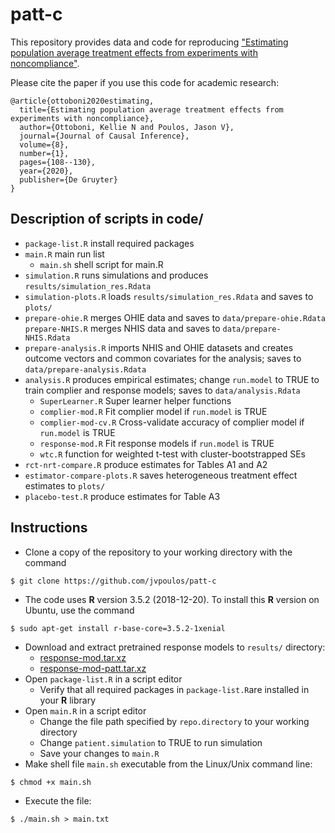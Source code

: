# patt-c

This repository provides data and code for reproducing ["Estimating population average treatment effects from experiments with noncompliance"](https://www.degruyter.com/document/doi/10.1515/jci-2018-0035/html).

Please cite the paper if you use this code for academic research:

```
@article{ottoboni2020estimating,
  title={Estimating population average treatment effects from experiments with noncompliance},
  author={Ottoboni, Kellie N and Poulos, Jason V},
  journal={Journal of Causal Inference},
  volume={8},
  number={1},
  pages={108--130},
  year={2020},
  publisher={De Gruyter}
}
```
Description of scripts in code/
------
* `package-list.R` install required packages 
* `main.R` main run list 
  * `main.sh` shell script for main.R
* `simulation.R` runs simulations and produces `results/simulation_res.Rdata`
* `simulation-plots.R` loads `results/simulation_res.Rdata` and saves to `plots/`
* `prepare-ohie.R` merges OHIE data and saves to `data/prepare-ohie.Rdata`
 `prepare-NHIS.R` merges NHIS data and saves to `data/prepare-NHIS.Rdata`
* `prepare-analysis.R` imports NHIS and OHIE datasets and creates outcome vectors and common covariates for the analysis; saves to `data/prepare-analysis.Rdata`
* `analysis.R` produces empirical estimates; change `run.model` to TRUE to train complier and response models; saves to `data/analysis.Rdata`
  * `SuperLearner.R` Super learner helper functions
  * `complier-mod.R` Fit complier model if `run.model` is TRUE
  * `complier-mod-cv.R` Cross-validate accuracy of complier model if `run.model` is TRUE
  * `response-mod.R` Fit response models if `run.model` is TRUE
  * `wtc.R` function for weighted t-test with cluster-bootstrapped SEs
 * `rct-nrt-compare.R` produce estimates for Tables A1 and A2
 * `estimator-compare-plots.R` saves heterogeneous treatment effect estimates to `plots/`    
 * `placebo-test.R` produce estimates for Table A3

Instructions
------
* Clone a copy of the repository to your working directory with the command
```
$ git clone https://github.com/jvpoulos/patt-c
```
* The code uses **R** version 3.5.2 (2018-12-20). To install this **R** version on Ubuntu, use the command 
```
$ sudo apt-get install r-base-core=3.5.2-1xenial
```
* Download and extract pretrained response models to `results/` directory:
  * [response-mod.tar.xz](https://www.dropbox.com/s/d53jcpj9vbo0tex/response-mod.tar.xz?dl=1)
  * [response-mod-patt.tar.xz](https://www.dropbox.com/s/srgvn4oa2ugmf8p/response-mod-patt.tar.xz?dl=1)
* Open `package-list.R` in a script editor
  * Verify that all required packages in `package-list.R`are installed in your **R** library
* Open `main.R` in a script editor
  * Change the file path specified by `repo.directory` to your working directory
  * Change `patient.simulation` to TRUE to run simulation
  * Save your changes to `main.R`
* Make shell file `main.sh` executable from the Linux/Unix command line:
```
$ chmod +x main.sh
```
* Execute the file:
```
$ ./main.sh > main.txt
```
